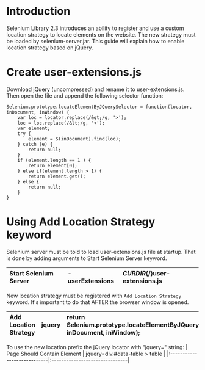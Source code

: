 

# Introduction #

Selenium Library 2.3 introduces an ability to register and use a custom location strategy to locate elements on the website. The new strategy must be loaded by selenium-server.jar. This guide will explain how to enable location strategy based on jQuery.

# Create user-extensions.js #

Download jQuery (uncompressed) and rename it to user-extensions.js. Then open the file and append the following selector function:

```
Selenium.prototype.locateElementByJQuerySelector = function(locator, inDocument, inWindow) {
    var loc = locator.replace(/&gt;/g, '>');
    loc = loc.replace(/&lt;/g, '<');
    var element;
    try {
        element = $(inDocument).find(loc);
    } catch (e) {
        return null;
    }
    if (element.length == 1 ) {
        return element[0];
    } else if(element.length > 1) {
        return element.get();
    } else {
        return null;
    }
}
```

# Using Add Location Strategy keyword #

Selenium server must be told to load user-extensions.js file at startup. That is done by adding arguments to Start Selenium Server keyword.

| Start Selenium Server | -userExtensions | ${CURDIR}${/}user-extensions.js |
|:----------------------|:----------------|:--------------------------------|

New location strategy must be registered with `Add Location Strategy` keyword. It's important to do that AFTER the browser window is opened.

| Add Location Strategy | jquery | return Selenium.prototype.locateElementByJQuerySelector(locator, inDocument, inWindow); |
|:----------------------|:-------|:----------------------------------------------------------------------------------------|

To use the new location prefix the jQuery locator with "jquery=" string:
| Page Should Contain Element | jquery=div.#data-table > table |
|:----------------------------|:-------------------------------|